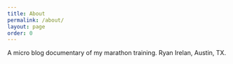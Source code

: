```yaml
---
title: About
permalink: /about/
layout: page
order: 0
---
```


A micro blog documentary of my marathon training. Ryan Irelan, Austin, TX.
